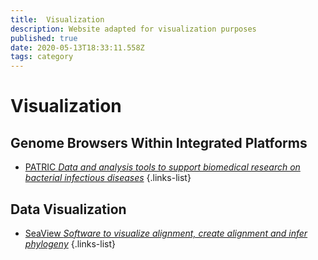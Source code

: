 ```yaml
---
title:  Visualization
description: Website adapted for visualization purposes
published: true
date: 2020-05-13T18:33:11.558Z
tags: category
---
```


# Visualization

## Genome Browsers Within Integrated Platforms

- [PATRIC *Data and analysis tools to support biomedical research on bacterial infectious diseases*](https://vdclab-wiki.herokuapp.com/databases/bacterial_databases/patric/)
{.links-list}

## Data Visualization

- [SeaView *Software to visualize alignment, create alignment and infer phylogeny*](https://vdclab-wiki.herokuapp.com/en/visualization/data-visualization/PRABI-Doua-SeaView)
{.links-list}